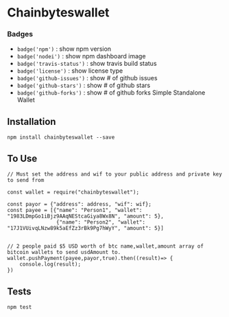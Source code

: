 # Chainbyteswallet
### Badges

 - `badge('npm')` : show npm version
 - `badge('nodei')` : show npm dashboard image
 - `badge('travis-status')` : show travis build status
 - `badge('license')` : show license type
 - `badge('github-issues')` : show # of github issues
 - `badge('github-stars')` : show # of github stars
 - `badge('github-forks')` : show # of github forks
Simple Standalone Wallet

## Installation

```
npm install chainbyteswallet --save
```
## To Use

```
// Must set the address and wif to your public address and private key to send from

const wallet = require("chainbyteswallet");

const payor = {"address": address, "wif": wif};
const payee = [{"name": "Person1", "wallet": "1983LDmpGo1iBjz9AAqNEStcaGiya8Wx8N", "amount": 5},
                {"name": "Person2", "wallet": "17J1VUivqLNzw89k5aEfZz3rBk9Pg7hWyY", "amount": 5}]


// 2 people paid $5 USD worth of btc name,wallet,amount array of bitcoin wallets to send usdAmount to.
wallet.pushPayment(payee,payor,true).then((result)=> {
    console.log(result);
})
```

## Tests

```
npm test
```

